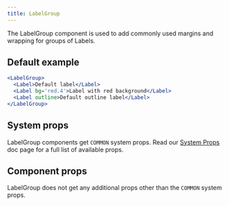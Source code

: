 ```yaml
---
title: LabelGroup
---
```


The LabelGroup component is used to add commonly used margins and wrapping for groups of Labels.

## Default example

```jsx live
<LabelGroup>
  <Label>Default label</Label>
  <Label bg='red.4'>Label with red background</Label>
  <Label outline>Default outline label</Label>
</LabelGroup>
```

## System props

LabelGroup components get `COMMON` system props. Read our [System Props](/system-props) doc page for a full list of available props.

## Component props

LabelGroup does not get any additional props other than the `COMMON` system props.
